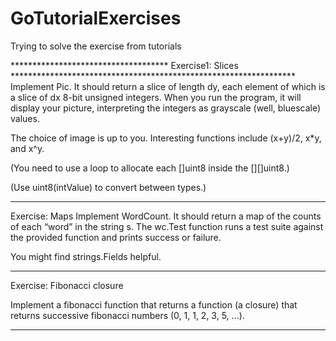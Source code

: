 # GoTutorialExercises
Trying to solve the exercise from tutorials


************************************ Exercise1: Slices *****************************************************************
Implement Pic. It should return a slice of length dy, each element of which is a slice of dx 8-bit unsigned integers. When you run the program, it will display your picture, interpreting the integers as grayscale (well, bluescale) values.

The choice of image is up to you. Interesting functions include (x+y)/2, x*y, and x^y.

(You need to use a loop to allocate each []uint8 inside the [][]uint8.)

(Use uint8(intValue) to convert between types.)

************************************************************************************************************************

Exercise: Maps
Implement WordCount. It should return a map of the counts of each “word” in the string s. 
The wc.Test function runs a test suite against the provided function and prints success or failure.

You might find strings.Fields helpful.

************************************************************************************************************************

Exercise: Fibonacci closure

Implement a fibonacci function that returns a function (a closure) that returns successive fibonacci numbers (0, 1, 1, 2, 3, 5, ...).

************************************************************************************************************************